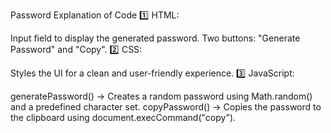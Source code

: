  Password Explanation of Code
1️⃣ HTML:

Input field to display the generated password.
Two buttons: "Generate Password" and "Copy".
2️⃣ CSS:

Styles the UI for a clean and user-friendly experience.
3️⃣ JavaScript:

generatePassword() → Creates a random password using Math.random() and a predefined character set.
copyPassword() → Copies the password to the clipboard using document.execCommand("copy").